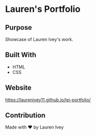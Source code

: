 # Lauren's Portfolio

## Purpose
Showcase of Lauren Ivey's work.

## Built With
* HTML
* CSS

## Website
https://laurenivey11.github.io/lei-portfolio/


## Contribution
Made with ❤️ by Lauren Ivey
